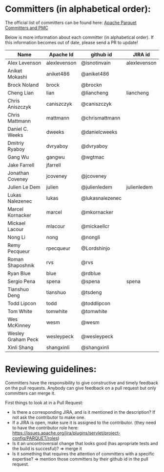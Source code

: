 <!--
  ~ Licensed to the Apache Software Foundation (ASF) under one
  ~ or more contributor license agreements.  See the NOTICE file
  ~ distributed with this work for additional information
  ~ regarding copyright ownership.  The ASF licenses this file
  ~ to you under the Apache License, Version 2.0 (the
  ~ "License"); you may not use this file except in compliance
  ~ with the License.  You may obtain a copy of the License at
  ~
  ~   http://www.apache.org/licenses/LICENSE-2.0
  ~
  ~ Unless required by applicable law or agreed to in writing,
  ~ software distributed under the License is distributed on an
  ~ "AS IS" BASIS, WITHOUT WARRANTIES OR CONDITIONS OF ANY
  ~ KIND, either express or implied.  See the License for the
  ~ specific language governing permissions and limitations
  ~ under the License.
  -->

# Committers (in alphabetical order):

The official list of committers can be found here: [Apache Parquet Committers and PMC](http://people.apache.org/committers-by-project.html#parquet)

Below is more information about each committer (in alphabetical order). If this information becomes out of date, please send a PR to update!
                                                                
| Name                   | Apache Id       | github id           | JIRA id        |
|------------------------|-----------------|---------------------|----------------|
| Alex Levenson          | alexlevenson    | @isnotinvain        | alexlevenson   |                            
| Aniket Mokashi         | aniket486       | @aniket486          |                |
| Brock Noland           | brock           | @brockn             |                |
| Cheng Lian             | lian            | @liancheng          | liancheng      |
| Chris Aniszczyk        | caniszczyk      | @caniszczyk         |                |
| Chris Mattmann         | mattmann        | @chrismattmann      |                |
| Daniel C. Weeks        | dweeks          | @danielcweeks       |                | 
| Dmitriy Ryaboy         | dvryaboy        | @dvryaboy           |                |
| Gang Wu                | gangwu          | @wgtmac             |                |
| Jake Farrell           | jfarrell        |                     |                |
| Jonathan Coveney       | jcoveney        | @jcoveney           |                |
| Julien Le Dem          | julien          | @julienledem        | julienledem    |
| Lukas Nalezenec        | lukas           | @lukasnalezenec     |                |
| Marcel Kornacker       | marcel          | @mkornacker         |                |
| Mickael Lacour         | mlacour         | @mickaellcr         |                |
| Nong Li                | nong            | @nongli             |                |
| Remy Pecqueur          | rpecqueur       | @Lordshinjo         |                |
| Roman Shaposhnik       | rvs             | @rvs                |                |
| Ryan Blue              | blue            | @rdblue             |                |
| Sergio Pena            | spena           | @spena              | spena          |
| Tianshuo Deng          | tianshuo        | @tsdeng             |                |
| Todd Lipcon            | todd            | @toddlipcon         |                |
| Tom White              | tomwhite        | @tomwhite           |                |
| Wes McKinney           | wesm            | @wesm               |                |
| Wesley Graham Peck     | wesleypeck      | @wesleypeck         |                |
| Xinli Shang            | shangxinli      | @shangxinli         |                |


# Reviewing guidelines:
Committers have the responsibility to give constructive and timely feedback on the pull requests.
Anybody can give feedback on a pull request but only committers can merge it.

First things to look at in a Pull Request:
 - Is there a corresponding JIRA, and is it mentioned in the description? If not ask the contributor to make one.
 - If a JIRA is open, make sure it is assigned to the contributor. (they need to have the contributor role here: https://issues.apache.org/jira/plugins/servlet/project-config/PARQUET/roles)
 - Is it an uncontroversial change that looks good (has apropriate tests and the build is succesful)? => merge it
 - Is it something that requires the attention of committers with a specific expertise? => mention those committers by their github id in the pull request.
